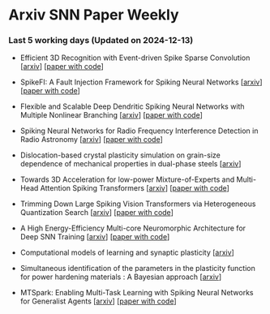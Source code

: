 # Arxiv SNN Paper Weekly


 ### **Last 5 working days (Updated on 2024-12-13)** 


- Efficient 3D Recognition with Event-driven Spike Sparse Convolution [[arxiv](https://arxiv.org/abs/2412.07360)] [[paper with code](https://paperswithcode.com/paper/efficient-3d-recognition-with-event-driven)]

- SpikeFI: A Fault Injection Framework for Spiking Neural Networks [[arxiv](https://arxiv.org/abs/2412.06795)] [[paper with code](https://paperswithcode.com/paper/spikefi-a-fault-injection-framework-for)]

- Flexible and Scalable Deep Dendritic Spiking Neural Networks with Multiple Nonlinear Branching [[arxiv](https://arxiv.org/abs/2412.06355)] [[paper with code](https://paperswithcode.com/paper/flexible-and-scalable-deep-dendritic-spiking)]

- Spiking Neural Networks for Radio Frequency Interference Detection in Radio Astronomy [[arxiv](https://arxiv.org/abs/2412.06124)] [[paper with code](https://paperswithcode.com/paper/spiking-neural-networks-for-radio-frequency)]

- Dislocation-based crystal plasticity simulation on grain-size dependence of mechanical properties in dual-phase steels [[arxiv](https://arxiv.org/abs/2412.05630)]

- Towards 3D Acceleration for low-power Mixture-of-Experts and Multi-Head Attention Spiking Transformers [[arxiv](https://arxiv.org/abs/2412.05540)] [[paper with code](https://paperswithcode.com/paper/towards-3d-acceleration-for-low-power-mixture)]

- Trimming Down Large Spiking Vision Transformers via Heterogeneous Quantization Search [[arxiv](https://arxiv.org/abs/2412.05505)] [[paper with code](https://paperswithcode.com/paper/trimming-down-large-spiking-vision)]

- A High Energy-Efficiency Multi-core Neuromorphic Architecture for Deep SNN Training [[arxiv](https://arxiv.org/abs/2412.05302)] [[paper with code](https://paperswithcode.com/paper/a-high-energy-efficiency-multi-core)]

- Computational models of learning and synaptic plasticity [[arxiv](https://arxiv.org/abs/2412.05501)]

- Simultaneous identification of the parameters in the plasticity function for power hardening materials : A Bayesian approach [[arxiv](https://arxiv.org/abs/2412.05241)]

- MTSpark: Enabling Multi-Task Learning with Spiking Neural Networks for Generalist Agents [[arxiv](https://arxiv.org/abs/2412.04847)] [[paper with code](https://paperswithcode.com/paper/mtspark-enabling-multi-task-learning-with)]

